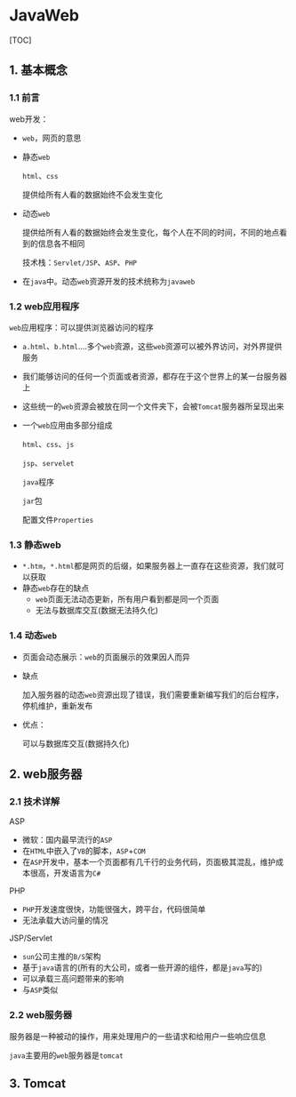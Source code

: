 # JavaWeb

[TOC]

## 1. 基本概念

### 1.1 前言

web开发：

- `web`，网页的意思

- 静态`web`

  `html`、`css`

  提供给所有人看的数据始终不会发生变化

- 动态`web`

  提供给所有人看的数据始终会发生变化，每个人在不同的时间，不同的地点看到的信息各不相同

  技术栈：`Servlet/JSP`、`ASP`、`PHP`

- 在`java`中。动态`web`资源开发的技术统称为`javaweb`

### 1.2 web应用程序

`web`应用程序：可以提供浏览器访问的程序

- `a.html`、`b.html`....多个`web`资源，这些`web`资源可以被外界访问，对外界提供服务

- 我们能够访问的任何一个页面或者资源，都存在于这个世界上的某一台服务器上

- 这些统一的`web`资源会被放在同一个文件夹下，会被`Tomcat`服务器所呈现出来

- 一个`web`应用由多部分组成

  `html`、`css`、`js`

  `jsp`、`servelet`

  `java`程序

  `jar`包

  配置文件`Properties`	

### 1.3 静态web

- `*.htm`，`*.html`都是网页的后缀，如果服务器上一直存在这些资源，我们就可以获取
- 静态`web`存在的缺点
  - `web`页面无法动态更新，所有用户看到都是同一个页面
  - 无法与数据库交互(数据无法持久化)

### 1.4 动态`web`

- 页面会动态展示：`web`的页面展示的效果因人而异

- 缺点

  加入服务器的动态`web`资源出现了错误，我们需要重新编写我们的后台程序，停机维护，重新发布

- 优点：

  可以与数据库交互(数据持久化)

## 2. web服务器

### 2.1 技术详解

ASP

- 微软：国内最早流行的`ASP`
- 在`HTML`中嵌入了`VB`的脚本，`ASP`+`COM`
- 在`ASP`开发中，基本一个页面都有几千行的业务代码，页面极其混乱，维护成本很高，开发语言为`C#`

PHP

- `PHP`开发速度很快，功能很强大，跨平台，代码很简单
- 无法承载大访问量的情况

JSP/Servlet

- `sun`公司主推的`B/S`架构
- 基于`java`语言的(所有的大公司，或者一些开源的组件，都是`java`写的)
- 可以承载三高问题带来的影响
- 与`ASP`类似

### 2.2 web服务器

服务器是一种被动的操作，用来处理用户的一些请求和给用户一些响应信息

`java`主要用的`web`服务器是`tomcat`

## 3. Tomcat